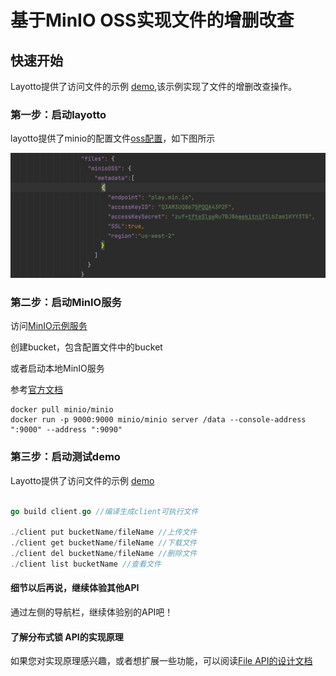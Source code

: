 # 基于MinIO OSS实现文件的增删改查

## 快速开始

Layotto提供了访问文件的示例 [demo](../../../../demo/file/minio/client.go),该示例实现了文件的增删改查操作。

### 第一步：启动layotto

layotto提供了minio的配置文件[oss配置](../../../../configs/config_file.json)，如下图所示

![img.png](../../../img/file/minio.png)

### 第二步：启动MinIO服务
访问[MinIO示例服务](play.min.io)

创建bucket，包含配置文件中的bucket

或者启动本地MinIO服务

参考[官方文档](http://docs.minio.org.cn/docs/master/minio-docker-quickstart-guide)
```
docker pull minio/minio
docker run -p 9000:9000 minio/minio server /data --console-address ":9000" --address ":9090"
```

### 第三步：启动测试demo

Layotto提供了访问文件的示例 [demo](../../../../demo/file/minio/client.go)

```go

go build client.go //编译生成client可执行文件

./client put bucketName/fileName //上传文件
./client get bucketName/fileName //下载文件
./client del bucketName/fileName //删除文件
./client list bucketName //查看文件

```
#### 细节以后再说，继续体验其他API
通过左侧的导航栏，继续体验别的API吧！

#### 了解分布式锁 API的实现原理

如果您对实现原理感兴趣，或者想扩展一些功能，可以阅读[File API的设计文档](../../design/file/file-design.md)